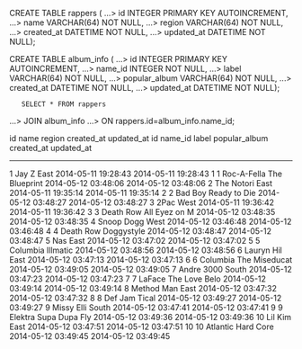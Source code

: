 <!-- ## Show the terminal output here.  -->
CREATE TABLE rappers (
   ...> id INTEGER PRIMARY KEY AUTOINCREMENT,
   ...> name VARCHAR(64) NOT NULL,
   ...> region VARCHAR(64) NOT NULL,
   ...> created_at DATETIME NOT NULL,
   ...> updated_at DATETIME NOT NULL);
   
   
CREATE TABLE album_info (
   ...> id INTEGER PRIMARY KEY AUTOINCREMENT,
   ...> name_id INTEGER NOT NULL,
   ...> label VARCHAR(64) NOT NULL,
   ...> popular_album VARCHAR(64) NOT NULL,
   ...> created_at DATETIME NOT NULL,
   ...> updated_at DATETIME NOT NULL);
   
       SELECT * FROM rappers
   ...> JOIN album_info
   ...> ON rappers.id=album_info.name_id;
   
id          name        region      created_at           updated_at           id          name_id     label        popular_album  created_at           updated_at         
----------  ----------  ----------  -------------------  -------------------  ----------  ----------  -----------  -------------  -------------------  -------------------
1           Jay Z       East        2014-05-11 19:28:43  2014-05-11 19:28:43  1           1           Roc-A-Fella  The Blueprint  2014-05-12 03:48:06  2014-05-12 03:48:06
2           The Notori  East        2014-05-11 19:35:14  2014-05-11 19:35:14  2           2           Bad Boy      Ready to Die   2014-05-12 03:48:27  2014-05-12 03:48:27
3           2Pac        West        2014-05-11 19:36:42  2014-05-11 19:36:42  3           3           Death Row    All Eyez on M  2014-05-12 03:48:35  2014-05-12 03:48:35
4           Snoop Dogg  West        2014-05-12 03:46:48  2014-05-12 03:46:48  4           4           Death Row    Doggystyle     2014-05-12 03:48:47  2014-05-12 03:48:47
5           Nas         East        2014-05-12 03:47:02  2014-05-12 03:47:02  5           5           Columbia     Illmatic       2014-05-12 03:48:56  2014-05-12 03:48:56
6           Lauryn Hil  East        2014-05-12 03:47:13  2014-05-12 03:47:13  6           6           Columbia     The Miseducat  2014-05-12 03:49:05  2014-05-12 03:49:05
7           Andre 3000  South       2014-05-12 03:47:23  2014-05-12 03:47:23  7           7           LaFace       The Love Belo  2014-05-12 03:49:14  2014-05-12 03:49:14
8           Method Man  East        2014-05-12 03:47:32  2014-05-12 03:47:32  8           8           Def Jam      Tical          2014-05-12 03:49:27  2014-05-12 03:49:27
9           Missy Elli  South       2014-05-12 03:47:41  2014-05-12 03:47:41  9           9           Elektra      Supa Dupa Fly  2014-05-12 03:49:36  2014-05-12 03:49:36
10          Lil Kim     East        2014-05-12 03:47:51  2014-05-12 03:47:51  10          10          Atlantic     Hard Core      2014-05-12 03:49:45  2014-05-12 03:49:45
